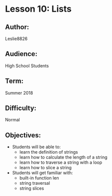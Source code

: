 
# Lesson 10: Lists

## Author: 
Leslie8826

## Audience: 
High School Students

## Term:
Summer 2018

## Difficulty: 
Normal

## Objectives: 
 - Students will be able to:
     * learn the definition of strings
     * learn how to calculate the length of a string
     * learn how to traverse a string with a loop
     * learn how to slice a string
 - Students will get familiar with:
     * built-in function len
     * string traversal
     * string slices


